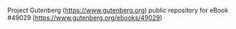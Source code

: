 Project Gutenberg (https://www.gutenberg.org) public repository for eBook #49029 (https://www.gutenberg.org/ebooks/49029)
